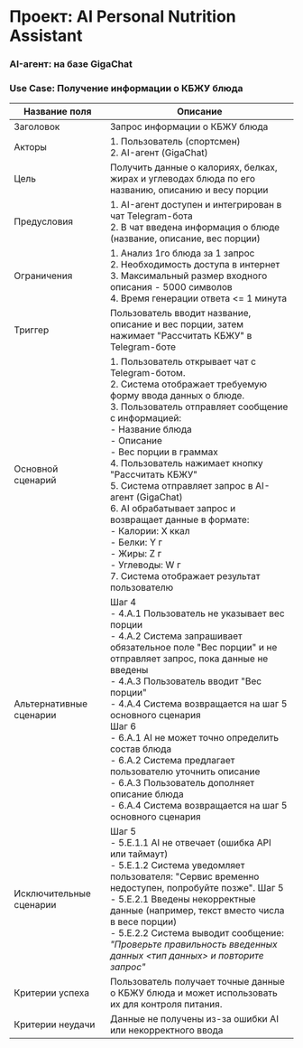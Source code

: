 # Проект: AI Personal Nutrition Assistant
### AI-агент: на базе GigaChat
### Use Case: Получение информации о КБЖУ блюда  

| Название поля            | Описание |
|------------------------|-------------|
| Заголовок           | Запрос информации о КБЖУ блюда |
| Акторы             | 1. Пользователь (спортсмен) <br> 2. AI-агент (GigaChat) |
| Цель               | Получить данные о калориях, белках, жирах и углеводах блюда по его названию, описанию и весу порции |
| Предусловия        | 1. AI-агент доступен и интегрирован в чат Telegram-бота <br> 2. В чат введена информация о блюде (название, описание, вес порции) |
| Ограничения        | 1. Анализ 1го блюда за 1 запрос <br> 2. Необходимость доступа в интернет <br> 3. Максимальный размер входного описания - 5000 символов <br> 4. Время генерации ответа <= 1 минута  |
| Триггер            | Пользователь вводит название, описание и вес порции, затем нажимает "Рассчитать КБЖУ" в Telegram-боте|
| Основной сценарий  | 1. Пользователь открывает чат с Telegram-ботом. <br> 2. Система отображает требуемую форму ввода данных о блюде. <br>  3. Пользователь отправляет сообщение с информацией:  <br> - Название блюда  <br> - Описание  <br> - Вес порции в граммах <br> 4. Пользователь нажимает кнопку "Рассчитать КБЖУ" <br> 5.  Система отправляет запрос в AI-агент (GigaChat)  <br> 6. AI обрабатывает запрос и возвращает данные в формате:  <br> - Калории: Х ккал  <br> - Белки: Y г <br> - Жиры: Z г <br> - Углеводы: W г <br> 7. Система отображает результат пользователю |
| Альтернативные сценарии | Шаг 4 <br> - 4.А.1 Пользователь не указывает вес порции <br> - 4.А.2 Система запрашивает обязательное поле "Вес порции" и не отправляет запрос, пока данные не введены <br> - 4.А.3 Пользователь вводит "Вес порции" <br> - 4.А.4 Система возвращается на шаг 5 основного сценария  <br> Шаг 6 <br> - 6.А.1 AI не может точно определить состав блюда <br> - 6.А.2 Система предлагает пользователю уточнить описание <br> - 6.А.3 Пользователь дополняет описание блюда  <br> - 6.А.4 Система возвращается на шаг 5 основного сценария |
| Исключительные сценарии | Шаг 5 <br> - 5.Е.1.1  AI не отвечает (ошибка API или таймаут) <br> - 5.Е.1.2 Система уведомляет пользователя: "Сервис временно недоступен, попробуйте позже".  Шаг 5 <br> - 5.Е.2.1 Введены некорректные данные (например, текст вместо числа в весе порции) <br>  - 5.Е.2.2 Система выводит сообщение: *"Проверьте правильность введенных данных <тип данных> и повторите запрос"*|
| Критерии успеха    | Пользователь получает точные данные о КБЖУ блюда и может использовать их для контроля питания.  |
| Критерии неудачи   | Данные не получены из-за ошибки AI или некорректного ввода |
